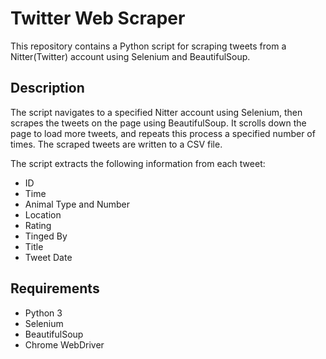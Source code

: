 # Twitter Web Scraper

This repository contains a Python script for scraping tweets from a Nitter(Twitter) account using Selenium and BeautifulSoup.

## Description

The script navigates to a specified Nitter account using Selenium, then scrapes the tweets on the page using BeautifulSoup. It scrolls down the page to load more tweets, and repeats this process a specified number of times. The scraped tweets are written to a CSV file.

The script extracts the following information from each tweet:

- ID
- Time
- Animal Type and Number
- Location
- Rating
- Tinged By
- Title
- Tweet Date

## Requirements

- Python 3
- Selenium
- BeautifulSoup
- Chrome WebDriver

